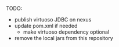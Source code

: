 TODO: 

+ publish virtuoso JDBC on nexus
+ update pom.xml if needed
	- make virtuoso dependency optional
+ remove the local jars from this repository


